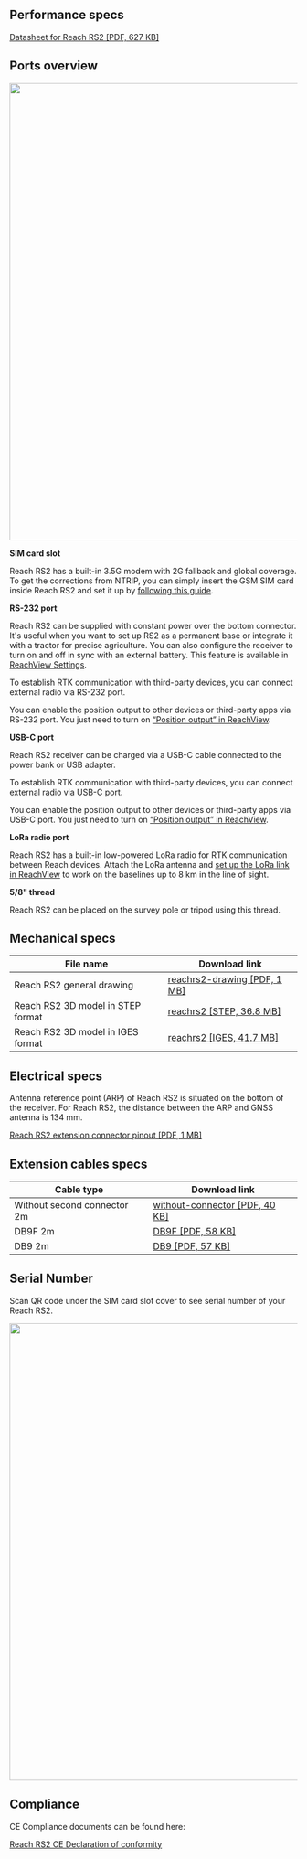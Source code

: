 ## Performance specs

[Datasheet for Reach RS2 [PDF, 627 KB]](http://files.emlid.com/docs/Datasheet%20RS2%20ENG%20web.pdf)

## Ports overview

<p style="text-align:center" ><img src="../img/reachrs2/specs/rs2-ports.jpg" style="width: 800px;" /></p>

**SIM card slot** 

Reach RS2 has a built-in 3.5G modem with 2G fallback and global coverage. To get the corrections from NTRIP, you can simply insert the GSM SIM card inside Reach RS2 and set it up by [following this guide](https://docs.emlid.com/reachrs2/connecting-to-the-internet/#video-guide).

**RS-232 port** 

Reach RS2 can be supplied with constant power over the bottom connector. It's useful when you want to set up RS2 as a permanent base or integrate it with a tractor for precise agriculture. You can also configure the receiver to turn on and off in sync with an external battery. This feature is available in [ReachView Settings](https://docs.emlid.com/reachrs2/common/reachview/settings/#bottom-connector-settings).

To establish RTK communication with third-party devices, you can connect external radio via RS-232 port.

You can enable the position output to other devices or third-party apps via RS-232 port. You just need to turn on [“Position output” in ReachView](https://docs.emlid.com/reachrs2/common/reachview/position-output/#serial).

**USB-C port**

Reach RS2 receiver can be charged via a USB-C cable connected to the power bank or USB adapter.

To establish RTK communication with third-party devices, you can connect external radio via USB-C port.

You can enable the position output to other devices or third-party apps via USB-C port. You just need to turn on [“Position output” in ReachView](https://docs.emlid.com/reachrs2/common/reachview/position-output/#serial).

**LoRa radio port** 

Reach RS2 has a built-in low-powered LoRa radio for RTK communication between Reach devices. Attach the LoRa antenna and [set up the LoRa link in ReachView](https://docs.emlid.com/reachrs2/common/quickstart/base-rover-setup/) to work on the baselines up to 8 km in the line of sight.

**5/8" thread** 

Reach RS2 can be placed on the survey pole or tripod using this thread.

## Mechanical specs

| File name | Download link |
|-----------|---------------|
| Reach RS2 general drawing | [reachrs2-drawing [PDF, 1 MB]](http://files.emlid.com/docs/reachrs2-drawing.pdf) |
| Reach RS2 3D model in STEP format | [reachrs2 [STEP, 36.8 MB]](https://github.com/emlid/hardware/blob/master/reachrs2.step) |
| Reach RS2 3D model in IGES format | [reachrs2 [IGES, 41.7 MB]](https://github.com/emlid/hardware/blob/master/reachrs2.iges) |

## Electrical specs

Antenna reference point (ARP) of Reach RS2 is situated on the bottom of the receiver. For Reach RS2, the distance between the ARP and GNSS antenna is 134 mm.

[Reach RS2 extension connector pinout [PDF, 1 MB]](files/RS232-port.pdf)

## Extension cables specs

| Cable type | Download link |
|-----------|------|
| Without second connector 2m |[without-connector [PDF, 40 KB]](files/without-connector.pdf) |
| DB9F 2m |[DB9F [PDF, 58 KB]](files/DB9F.pdf) |
| DB9 2m |[DB9 [PDF, 57 KB]](files/DB9.pdf) |

## Serial Number

Scan QR code under the SIM card slot cover to see serial number of your Reach RS2.

<p style="text-align:center" ><img src="../img/reachrs2/specs/RS2_QR_code.jpg" style="width: 800px;" /></p>

## Compliance

CE Compliance documents can be found here:

[Reach RS2 CE Declaration of conformity](http://files.emlid.com/compliance/CE-Declaration-of-Conformity-Reach-RS2.pdf)
